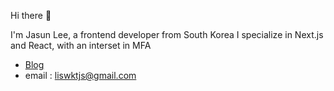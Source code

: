 
Hi there 👋

I'm Jasun Lee, a frontend developer from South Korea 
I specialize in Next.js and React, with an interset in MFA 

- [Blog](https://jasun-tech-blog.notion.site)
- email : liswktjs@gmail.com
